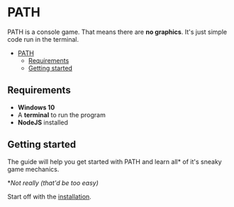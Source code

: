 # PATH

PATH is a console game. That means there are **no graphics**. It's just simple code run in the terminal.

- [PATH](#path)
  - [Requirements](#requirements)
  - [Getting started](#getting-started)

## Requirements

- **Windows 10**
- A **terminal** to run the program
- **NodeJS** installed

## Getting started

The guide will help you get started with PATH and learn all* of it's sneaky game mechanics.

**Not really (that'd be too easy)*

Start off with the [installation](install.md).
